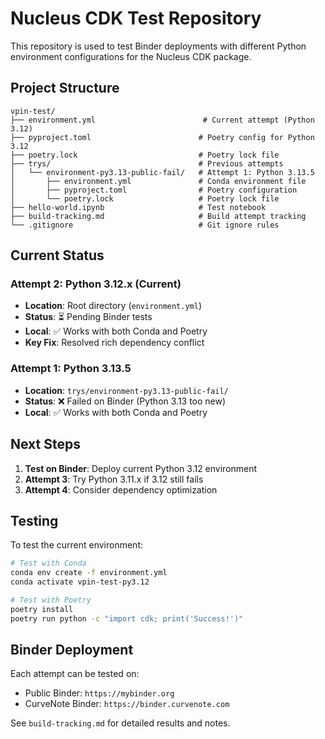 # Nucleus CDK Test Repository

This repository is used to test Binder deployments with different Python environment configurations for the Nucleus CDK package.

## Project Structure

```
vpin-test/
├── environment.yml                        # Current attempt (Python 3.12)
├── pyproject.toml                        # Poetry config for Python 3.12
├── poetry.lock                           # Poetry lock file
├── trys/                                 # Previous attempts
│   └── environment-py3.13-public-fail/   # Attempt 1: Python 3.13.5
│       ├── environment.yml               # Conda environment file
│       ├── pyproject.toml                # Poetry configuration
│       └── poetry.lock                   # Poetry lock file
├── hello-world.ipynb                     # Test notebook
├── build-tracking.md                     # Build attempt tracking
└── .gitignore                            # Git ignore rules
```

## Current Status

### Attempt 2: Python 3.12.x (Current)
- **Location**: Root directory (`environment.yml`)
- **Status**: ⏳ Pending Binder tests
- **Local**: ✅ Works with both Conda and Poetry
- **Key Fix**: Resolved rich dependency conflict

### Attempt 1: Python 3.13.5
- **Location**: `trys/environment-py3.13-public-fail/`
- **Status**: ❌ Failed on Binder (Python 3.13 too new)
- **Local**: ✅ Works with both Conda and Poetry

## Next Steps

1. **Test on Binder**: Deploy current Python 3.12 environment
2. **Attempt 3**: Try Python 3.11.x if 3.12 still fails
3. **Attempt 4**: Consider dependency optimization

## Testing

To test the current environment:

```bash
# Test with Conda
conda env create -f environment.yml
conda activate vpin-test-py3.12

# Test with Poetry
poetry install
poetry run python -c "import cdk; print('Success!')"
```

## Binder Deployment

Each attempt can be tested on:
- Public Binder: `https://mybinder.org`
- CurveNote Binder: `https://binder.curvenote.com`

See `build-tracking.md` for detailed results and notes. 
